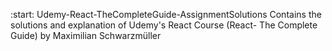 :start: Udemy-React-TheCompleteGuide-AssignmentSolutions
Contains the solutions and explanation of Udemy's React Course (React- The Complete Guide) by Maximilian Schwarzmüller


